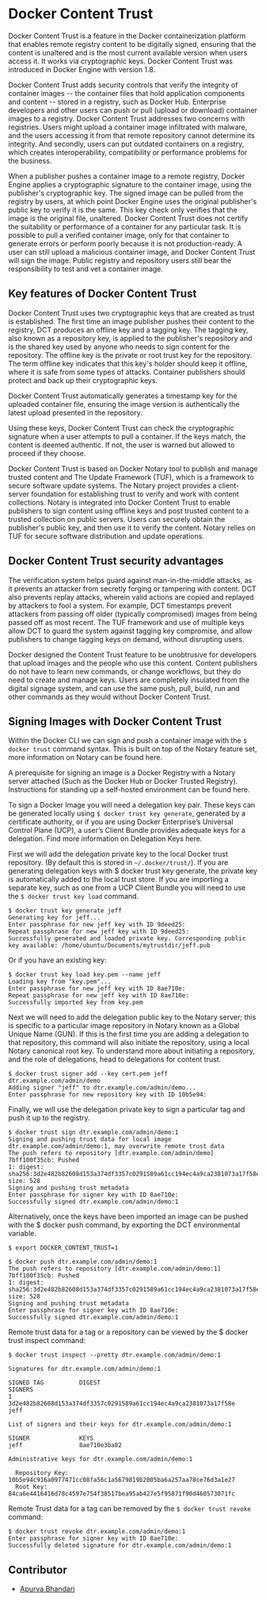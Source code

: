 # Docker Content Trust

Docker Content Trust is a feature in the Docker containerization platform that enables remote registry content to be digitally signed, ensuring that the content is unaltered and is the most current available version when users access it. It works via cryptographic keys. Docker Content Trust was introduced in Docker Engine with version 1.8.


Docker Content Trust adds security controls that verify the integrity of container images -- the container files that hold application components and content -- stored in a registry, such as Docker Hub. Enterprise developers and other users can push or pull (upload or download) container images to a registry. Docker Content Trust addresses two concerns with registries. Users might upload a container image infiltrated with malware, and the users accessing it from that remote repository cannot determine its integrity. And secondly, users can put outdated containers on a registry, which creates interoperability, compatibility or performance problems for the business.

When a publisher pushes a container image to a remote registry, Docker Engine applies a cryptographic signature to the container image, using the publisher's cryptographic key. The signed image can be pulled from the registry by users, at which point Docker Engine uses the original publisher's public key to verify it is the same. This key check only verifies that the image is the original file, unaltered. Docker Content Trust does not certify the suitability or performance of a container for any particular task. It is possible to pull a verified container image, only for that container to generate errors or perform poorly because it is not production-ready. A user can still upload a malicious container image, and Docker Content Trust will sign the image. Public registry and repository users still bear the responsibility to test and vet a container image.

## Key features of Docker Content Trust
Docker Content Trust uses two cryptographic keys that are created as trust is established. The first time an image publisher pushes their content to the registry, DCT produces an offline key and a tagging key. The tagging key, also known as a repository key, is applied to the publisher's repository and is the shared key used by anyone who needs to sign content for the repository. The offline key is the private or root trust key for the repository. The term offline key indicates that this key's holder should keep it offline, where it is safe from some types of attacks. Container publishers should protect and back up their cryptographic keys.

Docker Content Trust automatically generates a timestamp key for the uploaded container file, ensuring the image version is authentically the latest upload presented in the repository.

Using these keys, Docker Content Trust can check the cryptographic signature when a user attempts to pull a container. If the keys match, the content is deemed authentic. If not, the user is warned but allowed to proceed if they choose.

Docker Content Trust is based on Docker Notary tool to publish and manage trusted content and The Update Framework (TUF), which is a framework to secure software update systems. The Notary project provides a client-server foundation for establishing trust to verify and work with content collections. Notary is integrated into Docker Content Trust to enable publishers to sign content using offline keys and post trusted content to a trusted collection on public servers. Users can securely obtain the publisher's public key, and then use it to verify the content. Notary relies on TUF for secure software distribution and update operations.

## Docker Content Trust security advantages
The verification system helps guard against man-in-the-middle attacks, as it prevents an attacker from secretly forging or tampering with content. DCT also prevents replay attacks, wherein valid actions are copied and replayed by attackers to fool a system. For example, DCT timestamps prevent attackers from passing off older (typically compromised) images from being passed off as most recent. The TUF framework and use of multiple keys allow DCT to guard the system against tagging key compromise, and allow publishers to change tagging keys on demand, without disrupting users.

Docker designed the Content Trust feature to be unobtrusive for developers that upload images and the people who use this content. Content publishers do not have to learn new commands, or change workflows, but they do need to create and manage keys. Users are completely insulated from the digital signage system, and can use the same push, pull, build, run and other commands as they would without Docker Content Trust.

## Signing Images with Docker Content Trust
Within the Docker CLI we can sign and push a container image with the ```$ docker trust``` command syntax. This is built on top of the Notary feature set, more information on Notary can be found here.

A prerequisite for signing an image is a Docker Registry with a Notary server attached (Such as the Docker Hub or Docker Trusted Registry). Instructions for standing up a self-hosted environment can be found here.

To sign a Docker Image you will need a delegation key pair. These keys can be generated locally using ```$ docker trust key generate```, generated by a certificate authority, or if you are using Docker Enterprise’s Universal Control Plane (UCP), a user’s Client Bundle provides adequate keys for a delegation. Find more information on Delegation Keys here.

First we will add the delegation private key to the local Docker trust repository. (By default this is stored in ```~/.docker/trust/```). If you are generating delegation keys with $ docker trust key generate, the private key is automatically added to the local trust store. If you are importing a separate key, such as one from a UCP Client Bundle you will need to use the ```$ docker trust key load``` command. <br>

```
$ docker trust key generate jeff
Generating key for jeff...
Enter passphrase for new jeff key with ID 9deed25:
Repeat passphrase for new jeff key with ID 9deed25:
Successfully generated and loaded private key. Corresponding public key available: /home/ubuntu/Documents/mytrustdir/jeff.pub 
```

Or if you have an existing key:

```
$ docker trust key load key.pem --name jeff
Loading key from "key.pem"...
Enter passphrase for new jeff key with ID 8ae710e:
Repeat passphrase for new jeff key with ID 8ae710e:
Successfully imported key from key.pem 
```

Next we will need to add the delegation public key to the Notary server; this is specific to a particular image repository in Notary known as a Global Unique Name (GUN). If this is the first time you are adding a delegation to that repository, this command will also initiate the repository, using a local Notary canonical root key. To understand more about initiating a repository, and the role of delegations, head to delegations for content trust.

``` 
$ docker trust signer add --key cert.pem jeff dtr.example.com/admin/demo
Adding signer "jeff" to dtr.example.com/admin/demo...
Enter passphrase for new repository key with ID 10b5e94: 
```

Finally, we will use the delegation private key to sign a particular tag and push it up to the registry.

```
$ docker trust sign dtr.example.com/admin/demo:1
Signing and pushing trust data for local image dtr.example.com/admin/demo:1, may overwrite remote trust data
The push refers to repository [dtr.example.com/admin/demo]
7bff100f35cb: Pushed
1: digest: sha256:3d2e482b82608d153a374df3357c0291589a61cc194ec4a9ca2381073a17f58e size: 528
Signing and pushing trust metadata
Enter passphrase for signer key with ID 8ae710e:
Successfully signed dtr.example.com/admin/demo:1
```

Alternatively, once the keys have been imported an image can be pushed with the $ docker push command, by exporting the DCT environmental variable.
```
$ export DOCKER_CONTENT_TRUST=1
```
```
$ docker push dtr.example.com/admin/demo:1
The push refers to repository [dtr.example.com/admin/demo:1]
7bff100f35cb: Pushed
1: digest: sha256:3d2e482b82608d153a374df3357c0291589a61cc194ec4a9ca2381073a17f58e size: 528
Signing and pushing trust metadata
Enter passphrase for signer key with ID 8ae710e:
Successfully signed dtr.example.com/admin/demo:1 
```

Remote trust data for a tag or a repository can be viewed by the $ docker trust inspect command:

```
$ docker trust inspect --pretty dtr.example.com/admin/demo:1

Signatures for dtr.example.com/admin/demo:1

SIGNED TAG          DIGEST                                                             SIGNERS
1                   3d2e482b82608d153a374df3357c0291589a61cc194ec4a9ca2381073a17f58e   jeff

List of signers and their keys for dtr.example.com/admin/demo:1

SIGNER              KEYS
jeff                8ae710e3ba82

Administrative keys for dtr.example.com/admin/demo:1

  Repository Key:	10b5e94c916a0977471cc08fa56c1a5679819b2005ba6a257aa78ce76d3a1e27
  Root Key:	84ca6e4416416d78c4597e754f38517bea95ab427e5f95871f90d460573071fc
```
Remote Trust data for a tag can be removed by the ```$ docker trust revoke``` command:

```
$ docker trust revoke dtr.example.com/admin/demo:1
Enter passphrase for signer key with ID 8ae710e:
Successfully deleted signature for dtr.example.com/admin/demo:1
```

## Contributor
- [Apurva Bhandari](https://www.linkedin.com/in/apurvabhandari-linux)
